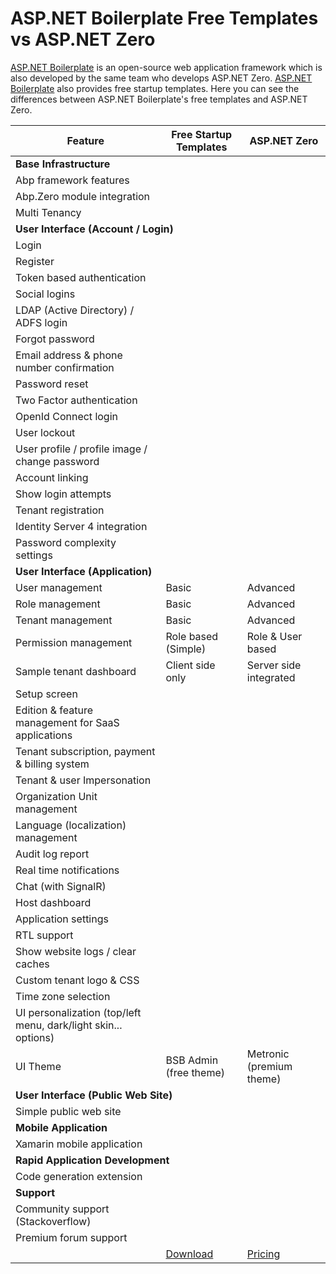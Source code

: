 <!DOCTYPE html PUBLIC "-//W3C//DTD XHTML 1.0 Transitional//EN" "http://www.w3.org/TR/xhtml1/DTD/xhtml1-transitional.dtd">
<html xmlns="http://www.w3.org/1999/xhtml">

<head>
<meta content="text/html; charset=utf-8" http-equiv="Content-Type" />
</head>
<body>

<h1>ASP.NET Boilerplate Free Templates vs ASP.NET Zero</h1>

[ASP.NET Boilerplate](<https://aspnetboilerplate.com/>) is an open-source web application framework which is also developed by the same team who develops ASP.NET Zero. [ASP.NET Boilerplate](<https://aspnetboilerplate.com/>) also provides free startup templates. Here you can see the differences between ASP.NET Boilerplate's free templates and ASP.NET Zero.

<table class="table" id="TemplateComparisonTable">
<thead>
<tr>
	<th>Feature</th>
	<th>Free Startup Templates</th>
	<th>ASP.NET Zero</th>
</tr>
</thead>
<tbody>
<tr>
<td colspan="3"><strong>Base Infrastructure</strong></td>
</tr>

<tr>
<td>Abp framework features</td>
<td><i class="fa fa-check text-success"></i></td><td><i class="fa fa-check text-success"></i></td></tr>
<tr>
<td>Abp.Zero module integration</td>
<td><i class="fa fa-check text-success"></i></td><td><i class="fa fa-check text-success"></i></td></tr>
<tr>
<td>Multi Tenancy</td>
<td><i class="fa fa-check text-success"></i></td><td><i class="fa fa-check text-success"></i></td></tr>
<tr>
<td colspan="3"><strong>User Interface (Account / Login)</strong></td>
</tr>
<tr>
<td>Login</td>
<td><i class="fa fa-check text-success"></i></td>
<td><i class="fa fa-check text-success"></i></td></tr>
<tr>
<td>Register</td>
<td><i class="fa fa-check text-success"></i></td>
<td><i class="fa fa-check text-success"></i></td>
</tr>
<tr>
<td>Token based authentication</td>
<td><i class="fa fa-check text-success"></i></td>
<td><i class="fa fa-check text-success"></i></td>
</tr>
<tr>
<td>Social logins</td>
<td><i class="fa fa-minus text-secondary"></i></td>
<td><i class="fa fa-check text-success"></i></td>	
</tr>
<tr>
<td>LDAP (Active Directory) / ADFS login</td>
<td><i class="fa fa-minus text-secondary"></i></td>
<td><i class="fa fa-check text-success"></i></td>	</tr>
<tr>
<td>Forgot password</td>
<td><i class="fa fa-minus text-secondary"></i></td>
<td><i class="fa fa-check text-success"></i></td></tr>
<tr>
<td>Email address &amp; phone number confirmation</td>
<td><i class="fa fa-minus text-secondary"></i></td>
<td><i class="fa fa-check text-success"></i></td></tr>
<tr>
<td>Password reset</td>
<td><i class="fa fa-minus text-secondary"></i></td>
<td><i class="fa fa-check text-success"></i></td></tr>
<tr>
<td>Two Factor authentication</td>
<td><i class="fa fa-minus text-secondary"></i></td>
<td><i class="fa fa-check text-success"></i></td></tr>
<tr>
<td>OpenId Connect login</td>
<td><i class="fa fa-minus text-secondary"></i></td>
<td><i class="fa fa-check text-success"></i></td></tr>
<tr>
<td>User lockout</td>
<td><i class="fa fa-minus text-secondary"></i></td>
<td><i class="fa fa-check text-success"></i></td></tr>
<tr>
<td>User profile / profile image / change password</td>
<td><i class="fa fa-minus text-secondary"></i></td>
<td><i class="fa fa-check text-success"></i></td></tr>
<tr>
<td>Account linking</td>
<td><i class="fa fa-minus text-secondary"></i></td>
<td><i class="fa fa-check text-success"></i></td></tr>
<tr>
<td>Show login attempts</td>
<td><i class="fa fa-minus text-secondary"></i></td>
<td><i class="fa fa-check text-success"></i></td></tr>
<tr>
<td>Tenant registration</td>
<td><i class="fa fa-minus text-secondary"></i></td>
<td><i class="fa fa-check text-success"></i></td></tr>
<tr>
<td>Identity Server 4 integration</td>
<td><i class="fa fa-minus text-secondary"></i></td>
<td><i class="fa fa-check text-success"></i></td></tr>
<tr>
<td>Password complexity settings</td>
<td><i class="fa fa-minus text-secondary"></i></td>
<td><i class="fa fa-check text-success"></i></td></tr>
<tr>
<td colspan="3"><strong>User Interface (Application)</strong></td>
</tr>
	<tr>
<td>User management</td>
<td>Basic</td>
<td>Advanced</td>
	</tr>
	<tr>
<td>Role management</td>
<td>Basic</td>
<td>Advanced</td>
	</tr>
	<tr>
<td>Tenant management</td>
<td>Basic</td>
<td>Advanced</td>
	</tr>
	<tr>
<td>Permission management</td>
<td>Role based (Simple)</td>
<td>Role &amp; User based</td>
	</tr>
	<tr>
<td>Sample tenant dashboard</td>
<td>Client side only</td>
<td>Server side integrated</td>
	</tr>
	<tr>
<td>Setup screen</td>
<td><i class="fa fa-minus text-secondary"></i></td>
<td><i class="fa fa-check text-success"></i></td>
	</tr>
<tr>
<td>Edition &amp; feature management for SaaS applications</td>
<td><i class="fa fa-minus text-secondary"></i></td>
<td><i class="fa fa-check text-success"></i></td></tr>
	<tr>
<td>Tenant subscription, payment &amp; billing system</td>
<td><i class="fa fa-minus text-secondary"></i></td>
<td><i class="fa fa-check text-success"></i></td>	</tr>
<tr>
<td>Tenant &amp; user Impersonation</td>
<td><i class="fa fa-minus text-secondary"></i></td>
<td><i class="fa fa-check text-success"></i></td></tr>
<tr>
<td>Organization Unit management</td>
<td><i class="fa fa-minus text-secondary"></i></td>
<td><i class="fa fa-check text-success"></i></td></tr>
<tr>
<td>Language (localization) management</td>
<td><i class="fa fa-minus text-secondary"></i></td>
<td><i class="fa fa-check text-success"></i></td></tr>
<tr>
<td>Audit log report</td>
<td><i class="fa fa-minus text-secondary"></i></td>
<td><i class="fa fa-check text-success"></i></td></tr>
	<tr>
<td>Real time notifications</td>
<td><i class="fa fa-minus text-secondary"></i></td>
<td><i class="fa fa-check text-success"></i></td>	</tr>
	<tr>
<td>Chat (with SignalR)</td>
<td><i class="fa fa-minus text-secondary"></i></td>
<td><i class="fa fa-check text-success"></i></td>	</tr>
	<tr>
<td>Host dashboard</td>
<td><i class="fa fa-minus text-secondary"></i></td>
<td><i class="fa fa-check text-success"></i></td>	</tr>
<tr>
<td>Application settings</td>
<td><i class="fa fa-minus text-secondary"></i></td>
<td><i class="fa fa-check text-success"></i></td></tr>
<tr>
<td>RTL support</td>
<td><i class="fa fa-minus text-secondary"></i></td>
<td><i class="fa fa-check text-success"></i></td></tr>
<tr>
<td>Show website logs / clear caches</td>
<td><i class="fa fa-minus text-secondary"></i></td>
<td><i class="fa fa-check text-success"></i></td></tr>
<tr>
<td>Custom tenant logo &amp; CSS</td>
<td><i class="fa fa-minus text-secondary"></i></td>
<td><i class="fa fa-check text-success"></i></td></tr>
<tr>
<td>Time zone selection</td>
<td><i class="fa fa-minus text-secondary"></i></td>
<td><i class="fa fa-check text-success"></i></td></tr>
<tr>
<td>UI personalization (top/left menu, dark/light skin... options)</td>
<td><i class="fa fa-minus text-secondary"></i></td>
<td><i class="fa fa-check text-success"></i></td></tr>
	<tr>
<td>UI Theme</td>
<td>BSB Admin (free theme)</td>
<td>Metronic (premium theme)</td>
	</tr>
<tr>
<td colspan="3"><strong>User Interface (Public Web Site)</strong></td>
</tr>
<tr>
<td>Simple public web site</td>
<td><i class="fa fa-minus text-secondary"></i></td>
<td><i class="fa fa-check text-success"></i></td></tr>
<tr>
<tr>
<td colspan="3"><strong>Mobile Application</strong></td>
</tr>
<tr>
<td>Xamarin mobile application</td>
<td><i class="fa fa-minus text-secondary"></i></td>
<td><i class="fa fa-check text-success"></i></td></tr>
<tr>
<tr>
<td colspan="3"><strong>Rapid Application Development</strong></td>
</tr>
<tr>
<td>Code generation extension</td>
<td><i class="fa fa-minus text-secondary"></i></td>
<td><i class="fa fa-check text-success"></i></td></tr>
<tr>
<td colspan="3"><strong>Support</strong></td>
</tr>
<tr>
<td>Community support (Stackoverflow)</td>
<td><i class="fa fa-check text-success"></i></td><td><i class="fa fa-check text-success"></i></td></tr>
<tr>
<td>Premium forum support</td>
<td><i class="fa fa-minus text-secondary"></i></td>
<td><i class="fa fa-check text-success"></i></td></tr>
<tr>
<td>&nbsp;</td>
<td><a class="btn btn-default btn-sm" href="https://aspnetboilerplate.com/Templates" target="_blank">Download</a></td>
<td><a class="btn btn-default btn-sm" href="https://aspnetzero.com/Pricing">Pricing</a></td>
</tr>
</tbody>
</table>


</body>

</html>